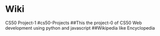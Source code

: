 # Wiki
CS50 Project-1
#cs50-Projects
##This the project-0 of CS50 Web development using python and javascript
##Wikipedia like Encyclopedia

